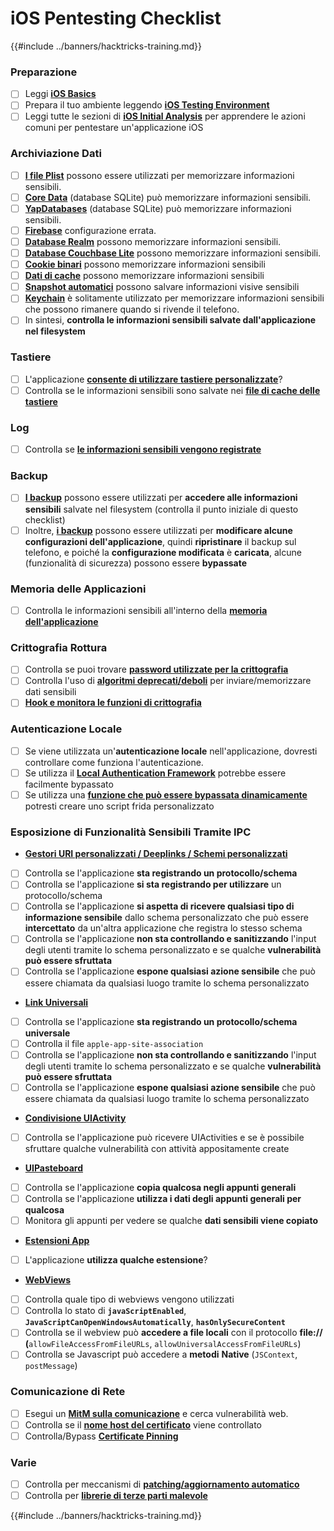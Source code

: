 # iOS Pentesting Checklist

{{#include ../banners/hacktricks-training.md}}

### Preparazione

- [ ] Leggi [**iOS Basics**](ios-pentesting/ios-basics.md)
- [ ] Prepara il tuo ambiente leggendo [**iOS Testing Environment**](ios-pentesting/ios-testing-environment.md)
- [ ] Leggi tutte le sezioni di [**iOS Initial Analysis**](ios-pentesting/#initial-analysis) per apprendere le azioni comuni per pentestare un'applicazione iOS

### Archiviazione Dati

- [ ] [**I file Plist**](ios-pentesting/#plist) possono essere utilizzati per memorizzare informazioni sensibili.
- [ ] [**Core Data**](ios-pentesting/#core-data) (database SQLite) può memorizzare informazioni sensibili.
- [ ] [**YapDatabases**](ios-pentesting/#yapdatabase) (database SQLite) può memorizzare informazioni sensibili.
- [ ] [**Firebase**](ios-pentesting/#firebase-real-time-databases) configurazione errata.
- [ ] [**Database Realm**](ios-pentesting/#realm-databases) possono memorizzare informazioni sensibili.
- [ ] [**Database Couchbase Lite**](ios-pentesting/#couchbase-lite-databases) possono memorizzare informazioni sensibili.
- [ ] [**Cookie binari**](ios-pentesting/#cookies) possono memorizzare informazioni sensibili
- [ ] [**Dati di cache**](ios-pentesting/#cache) possono memorizzare informazioni sensibili
- [ ] [**Snapshot automatici**](ios-pentesting/#snapshots) possono salvare informazioni visive sensibili
- [ ] [**Keychain**](ios-pentesting/#keychain) è solitamente utilizzato per memorizzare informazioni sensibili che possono rimanere quando si rivende il telefono.
- [ ] In sintesi, **controlla le informazioni sensibili salvate dall'applicazione nel filesystem**

### Tastiere

- [ ] L'applicazione [**consente di utilizzare tastiere personalizzate**](ios-pentesting/#custom-keyboards-keyboard-cache)?
- [ ] Controlla se le informazioni sensibili sono salvate nei [**file di cache delle tastiere**](ios-pentesting/#custom-keyboards-keyboard-cache)

### **Log**

- [ ] Controlla se [**le informazioni sensibili vengono registrate**](ios-pentesting/#logs)

### Backup

- [ ] [**I backup**](ios-pentesting/#backups) possono essere utilizzati per **accedere alle informazioni sensibili** salvate nel filesystem (controlla il punto iniziale di questo checklist)
- [ ] Inoltre, [**i backup**](ios-pentesting/#backups) possono essere utilizzati per **modificare alcune configurazioni dell'applicazione**, quindi **ripristinare** il backup sul telefono, e poiché la **configurazione modificata** è **caricata**, alcune (funzionalità di sicurezza) possono essere **bypassate**

### **Memoria delle Applicazioni**

- [ ] Controlla le informazioni sensibili all'interno della [**memoria dell'applicazione**](ios-pentesting/#testing-memory-for-sensitive-data)

### **Crittografia Rottura**

- [ ] Controlla se puoi trovare [**password utilizzate per la crittografia**](ios-pentesting/#broken-cryptography)
- [ ] Controlla l'uso di [**algoritmi deprecati/deboli**](ios-pentesting/#broken-cryptography) per inviare/memorizzare dati sensibili
- [ ] [**Hook e monitora le funzioni di crittografia**](ios-pentesting/#broken-cryptography)

### **Autenticazione Locale**

- [ ] Se viene utilizzata un'**autenticazione locale** nell'applicazione, dovresti controllare come funziona l'autenticazione.
- [ ] Se utilizza il [**Local Authentication Framework**](ios-pentesting/#local-authentication-framework) potrebbe essere facilmente bypassato
- [ ] Se utilizza una [**funzione che può essere bypassata dinamicamente**](ios-pentesting/#local-authentication-using-keychain) potresti creare uno script frida personalizzato

### Esposizione di Funzionalità Sensibili Tramite IPC

- [**Gestori URI personalizzati / Deeplinks / Schemi personalizzati**](ios-pentesting/#custom-uri-handlers-deeplinks-custom-schemes)
- [ ] Controlla se l'applicazione **sta registrando un protocollo/schema**
- [ ] Controlla se l'applicazione **si sta registrando per utilizzare** un protocollo/schema
- [ ] Controlla se l'applicazione **si aspetta di ricevere qualsiasi tipo di informazione sensibile** dallo schema personalizzato che può essere **intercettato** da un'altra applicazione che registra lo stesso schema
- [ ] Controlla se l'applicazione **non sta controllando e sanitizzando** l'input degli utenti tramite lo schema personalizzato e se qualche **vulnerabilità può essere sfruttata**
- [ ] Controlla se l'applicazione **espone qualsiasi azione sensibile** che può essere chiamata da qualsiasi luogo tramite lo schema personalizzato
- [**Link Universali**](ios-pentesting/#universal-links)
- [ ] Controlla se l'applicazione **sta registrando un protocollo/schema universale**
- [ ] Controlla il file `apple-app-site-association`
- [ ] Controlla se l'applicazione **non sta controllando e sanitizzando** l'input degli utenti tramite lo schema personalizzato e se qualche **vulnerabilità può essere sfruttata**
- [ ] Controlla se l'applicazione **espone qualsiasi azione sensibile** che può essere chiamata da qualsiasi luogo tramite lo schema personalizzato
- [**Condivisione UIActivity**](ios-pentesting/ios-uiactivity-sharing.md)
- [ ] Controlla se l'applicazione può ricevere UIActivities e se è possibile sfruttare qualche vulnerabilità con attività appositamente create
- [**UIPasteboard**](ios-pentesting/ios-uipasteboard.md)
- [ ] Controlla se l'applicazione **copia qualcosa negli appunti generali**
- [ ] Controlla se l'applicazione **utilizza i dati degli appunti generali per qualcosa**
- [ ] Monitora gli appunti per vedere se qualche **dati sensibili viene copiato**
- [**Estensioni App**](ios-pentesting/ios-app-extensions.md)
- [ ] L'applicazione **utilizza qualche estensione**?
- [**WebViews**](ios-pentesting/ios-webviews.md)
- [ ] Controlla quale tipo di webviews vengono utilizzati
- [ ] Controlla lo stato di **`javaScriptEnabled`**, **`JavaScriptCanOpenWindowsAutomatically`**, **`hasOnlySecureContent`**
- [ ] Controlla se il webview può **accedere a file locali** con il protocollo **file://** **(**`allowFileAccessFromFileURLs`, `allowUniversalAccessFromFileURLs`)
- [ ] Controlla se Javascript può accedere a **metodi** **Native** (`JSContext`, `postMessage`)

### Comunicazione di Rete

- [ ] Esegui un [**MitM sulla comunicazione**](ios-pentesting/#network-communication) e cerca vulnerabilità web.
- [ ] Controlla se il [**nome host del certificato**](ios-pentesting/#hostname-check) viene controllato
- [ ] Controlla/Bypass [**Certificate Pinning**](ios-pentesting/#certificate-pinning)

### **Varie**

- [ ] Controlla per meccanismi di [**patching/aggiornamento automatico**](ios-pentesting/#hot-patching-enforced-updateing)
- [ ] Controlla per [**librerie di terze parti malevole**](ios-pentesting/#third-parties)

{{#include ../banners/hacktricks-training.md}}
